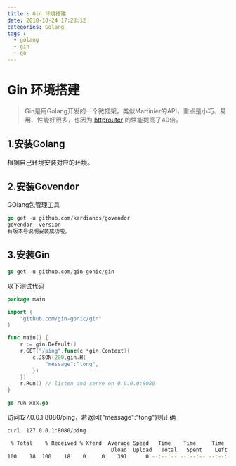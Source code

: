 ```yaml
---
title : Gin 环境搭建
date: 2018-10-24 17:28:12
categories: Golang
tags :
  - golang
  - gin
  - go
---
```

# Gin 环境搭建
> Gin是用Golang开发的一个微框架，类似Martinier的API，重点是小巧、易用、性能好很多，也因为 [httprouter](https://github.com/julienschmidt/httprouter) 的性能提高了40倍。

## 1.安装Golang  
根据自己环境安装对应的环境。  

## 2.安装Govendor
GOlang包管理工具 

```go
go get -u github.com/kardianos/govendor
govendor -version
有版本号说明安装成功啦。
```
## 3.安装Gin
```go
go get -u github.com/gin-gonic/gin
```
以下测试代码

```go
package main

import (
	"github.com/gin-gonic/gin"
)

func main() {
	r := gin.Default()
	r.GET("/ping",func(c *gin.Context){
		c.JSON(200,gin.H{
			"message":"tong", 
		})
	})
	r.Run() // listen and serve on 0.0.0.0:8080
}
```
```go
go run xxx.go
```
访问127.0.0.1:8080/ping，若返回{"message":"tong"}则正确

```bash
curl  127.0.0.1:8080/ping 
```
```bash
 % Total    % Received % Xferd  Average Speed   Time    Time     Time  Current
                                 Dload  Upload   Total   Spent    Left  Speed
100    18  100    18    0     0    391      0 --:--:-- --:--:-- --:--:--   391{"message":"tong"}
```
